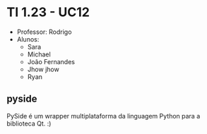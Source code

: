 # TI 1.23 - UC12

- Professor: Rodrigo
- Alunos:
  - Sara
  - Michael
  - João Fernandes
  - Jhow jhow
  - Ryan

## pyside

PySide é um wrapper multiplataforma da linguagem Python para a biblioteca Qt. :)